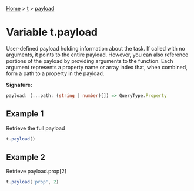 [Home](../../../index.md) &gt; [t](../../t.md) &gt; [payload](./payload.md)

# Variable t.payload

User-defined payload holding information about the task. If called with no arguments, it points to the entire payload. However, you can also reference portions of the payload by providing arguments to the function. Each argument represents a property name or array index that, when combined, form a path to a property in the payload.

<b>Signature:</b>

```typescript
payload: (...path: (string | number)[]) => QueryType.Property
```

## Example 1

Retrieve the full payload

```ts
t.payload()

```

## Example 2

Retrieve payload.prop\[2\]

```ts
t.payload('prop', 2)

```

